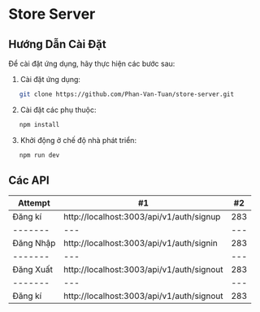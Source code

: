 # **Store Server**

## Hướng Dẫn Cài Đặt

Để cài đặt ứng dụng, hãy thực hiện các bước sau:

1. Cài đặt ứng dụng:

```bash
   git clone https://github.com/Phan-Van-Tuan/store-server.git
```

2. Cài đặt các phụ thuộc:

```bash
   npm install
```

3. Khởi động ở chế độ nhà phát triển:

```bash
   npm run dev
```

## Các API

| Attempt   | #1                                        | #2  |
| --------- | ----------------------------------------- | --- |
| Đăng kí   | http://localhost:3003/api/v1/auth/signup  | 283 |
| -------   | ---                                       | --- |
| Đăng Nhập | http://localhost:3003/api/v1/auth/signin  | 283 |
| -------   | ---                                       | --- |
| Đăng Xuất | http://localhost:3003/api/v1/auth/signout | 283 |
| -------   | ---                                       | --- |
| Đăng kí   | http://localhost:3003/api/v1/auth/signout | 283 |
